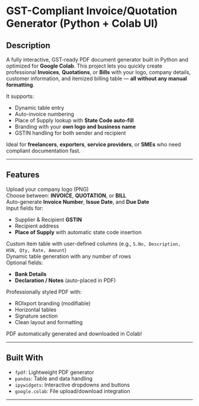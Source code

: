 # GST-Compliant Invoice/Quotation Generator (Python + Colab UI)

##  Description

A fully interactive, GST-ready PDF document generator built in Python and optimized for **Google Colab**. This project lets you quickly create professional **Invoices**, **Quotations**, or **Bills** with your logo, company details, customer information, and itemized billing table — **all without any manual formatting**.

It supports:
- Dynamic table entry
- Auto-invoice numbering
- Place of Supply lookup with **State Code auto-fill**
- Branding with your **own logo and business name**
- GSTIN handling for both sender and recipient

Ideal for **freelancers**, **exporters**, **service providers**, or **SMEs** who need compliant documentation fast.

---

##  Features

 Upload your company logo (PNG)  
 Choose between: **INVOICE**, **QUOTATION**, or **BILL**  
 Auto-generate **Invoice Number**, **Issue Date**, and **Due Date**  
 Input fields for:
- Supplier & Recipient **GSTIN**
- Recipient address
- **Place of Supply** with automatic state code insertion

 Custom item table with user-defined columns (e.g., `S.No, Description, HSN, Qty, Rate, Amount`)  
 Dynamic table generation with any number of rows  
 Optional fields:
- **Bank Details**
- **Declaration / Notes** (auto-placed in PDF)

 Professionally styled PDF with:
- ROIxport branding (modifiable)
- Horizontal tables
- Signature section
- Clean layout and formatting

 PDF automatically generated and downloaded in Colab!

---

##  Built With

- `fpdf`: Lightweight PDF generator  
- `pandas`: Table and data handling  
- `ipywidgets`: Interactive dropdowns and buttons  
- `google.colab`: File upload/download integration

---

